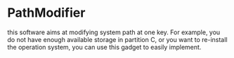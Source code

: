# PathModifier

this software aims at modifying system path at one key. For example, you do not have enough available storage in partition C, or you want to re-install the operation system, you can use this gadget to easily implement.
